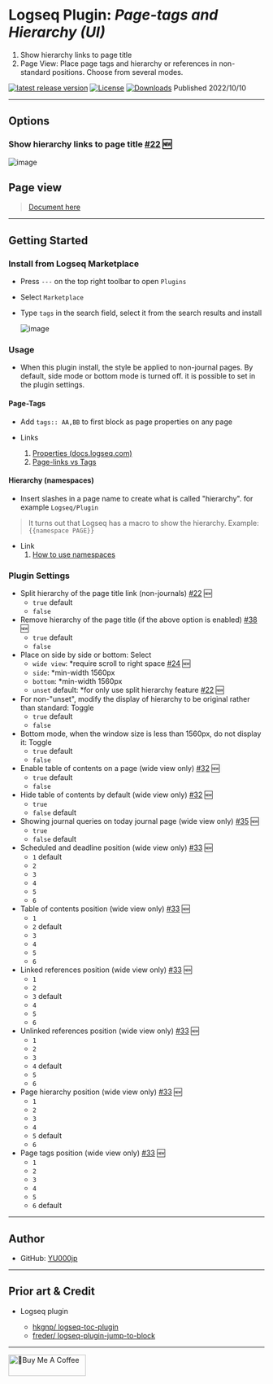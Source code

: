 # Logseq Plugin: *Page-tags and Hierarchy (UI)*

1. Show hierarchy links to page title
1. Page View: Place page tags and hierarchy or references in non-standard positions. Choose from several modes.

 [![latest release version](https://img.shields.io/github/v/release/YU000jp/logseq-page-tags-and-hierarchy)](https://github.com/YU000jp/logseq-page-tags-and-hierarchy/releases)
[![License](https://img.shields.io/github/license/YU000jp/logseq-page-tags-and-hierarchy?color=blue)](https://github.com/YU000jp/logseq-page-tags-and-hierarchy/blob/main/LICENSE)
[![Downloads](https://img.shields.io/github/downloads/YU000jp/logseq-page-tags-and-hierarchy/total.svg)](https://github.com/YU000jp/logseq-page-tags-and-hierarchy/releases)
 Published 2022/10/10

---

## Options

### Show hierarchy links to page title [#22](https://github.com/YU000jp/logseq-page-tags-and-hierarchy/issues/22) 🆕

![image](https://github.com/YU000jp/logseq-page-tags-and-hierarchy/assets/111847207/cd236bc1-70b5-48af-a343-c86167c23c53)

## Page view

> [Document here](https://github.com/YU000jp/logseq-page-tags-and-hierarchy/wiki/Page-View)

---

## Getting Started

### Install from Logseq Marketplace

- Press `---` on the top right toolbar to open `Plugins`
- Select `Marketplace`
- Type `tags` in the search field, select it from the search results and install

   ![image](https://github.com/YU000jp/logseq-page-tags-and-hierarchy/assets/111847207/829fa20a-fa4a-446e-a685-2d52ff2db3f4)


### Usage

- When this plugin install, the style be applied to non-journal pages. By default, side mode or bottom mode is turned off. it is possible to set in the plugin settings.

#### Page-Tags

- Add `tags:: AA,BB` to first block as page properties on any page

- Links
   1. [Properties (docs.logseq.com)](https://docs.logseq.com/#/page/properties)
   1. [Page-links vs Tags](https://aryansawhney.com/pages/page-links-vs-tags-in-logseq/#special-case-page-tags)

#### Hierarchy (namespaces)

- Insert slashes in a page name to create what is called "hierarchy". for example `Logseq/Plugin`

> It turns out that Logseq has a macro to show the hierarchy. Example: `{{namespace PAGE}}`

- Link
   1. [How to use namespaces](https://www.logseqmastery.com/blog/logseq-namespaces)

### Plugin Settings

- Split hierarchy of the page title link (non-journals) [#22](https://github.com/YU000jp/logseq-page-tags-and-hierarchy/issues/22) 🆕
  - `true` default
  - `false`
- Remove hierarchy of the page title (if the above option is enabled) [#38](https://github.com/YU000jp/logseq-page-tags-and-hierarchy/issues/38) 🆕
  - `true` default
  - `false`
- Place on side by side or bottom: Select
  - `wide view`: *require scroll to right space [#24](https://github.com/YU000jp/logseq-page-tags-and-hierarchy/issues/24) 🆕
  - `side`: *min-width 1560px
  - `bottom`: *min-width 1560px
  - `unset` default: *for only use split hierarchy feature [#22](https://github.com/YU000jp/logseq-page-tags-and-hierarchy/issues/22) 🆕
- For non-"unset", modify the display of hierarchy to be original rather than standard: Toggle
  - `true` default
  - `false`
- Bottom mode, when the window size is less than 1560px, do not display it: Toggle
  - `true` default
  - `false`
- Enable table of contents on a page (wide view only) [#32](https://github.com/YU000jp/logseq-page-tags-and-hierarchy/issues/32) 🆕
  - `true` default
  - `false`
- Hide table of contents by default (wide view only) [#32](https://github.com/YU000jp/logseq-page-tags-and-hierarchy/issues/32) 🆕
  - `true`
  - `false` default
- Showing journal queries on today journal page (wide view only) [#35](https://github.com/YU000jp/logseq-page-tags-and-hierarchy/issues/35) 🆕
   - `true`
  - `false` default
- Scheduled and deadline position (wide view only) [#33](https://github.com/YU000jp/logseq-page-tags-and-hierarchy/issues/33) 🆕
  - `1` default
  - `2`
  - `3`
  - `4`
  - `5`
  - `6`
- Table of contents position (wide view only) [#33](https://github.com/YU000jp/logseq-page-tags-and-hierarchy/issues/33) 🆕
  - `1`
  - `2` default
  - `3`
  - `4`
  - `5`
  - `6`
- Linked references position (wide view only) [#33](https://github.com/YU000jp/logseq-page-tags-and-hierarchy/issues/33) 🆕
  - `1`
  - `2`
  - `3` default
  - `4`
  - `5`
  - `6`
- Unlinked references position (wide view only) [#33](https://github.com/YU000jp/logseq-page-tags-and-hierarchy/issues/33) 🆕
  - `1`
  - `2`
  - `3`
  - `4` default
  - `5`
  - `6`
- Page hierarchy position (wide view only) [#33](https://github.com/YU000jp/logseq-page-tags-and-hierarchy/issues/33) 🆕
  - `1`
  - `2`
  - `3`
  - `4`
  - `5` default
  - `6`
- Page tags position (wide view only) [#33](https://github.com/YU000jp/logseq-page-tags-and-hierarchy/issues/33) 🆕
  - `1`
  - `2`
  - `3`
  - `4`
  - `5`
  - `6` default

---

## Author

- GitHub: [YU000jp](https://github.com/YU000jp)

---

## Prior art & Credit

- Logseq plugin

  - [hkgnp/ logseq-toc-plugin](https://github.com/hkgnp/logseq-toc-plugin/)
  - [freder/ logseq-plugin-jump-to-block](https://github.com/freder/logseq-plugin-jump-to-block/)

---

<a href="https://www.buymeacoffee.com/yu000japan" target="_blank"><img src="https://cdn.buymeacoffee.com/buttons/v2/default-violet.png" alt="🍌Buy Me A Coffee" style="height: 42px;width: 152px" ></a>

